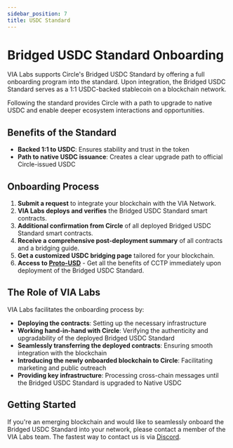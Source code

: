 ```yaml
---
sidebar_position: 7
title: USDC Standard
---
```


# Bridged USDC Standard Onboarding

VIA Labs supports Circle's Bridged USDC Standard by offering a full onboarding program into the standard. Upon integration, the Bridged USDC Standard serves as a 1:1 USDC-backed stablecoin on a blockchain network.

Following the standard provides Circle with a path to upgrade to native USDC and enable deeper ecosystem interactions and opportunities.

## Benefits of the Standard

- **Backed 1:1 to USDC**: Ensures stability and trust in the token
- **Path to native USDC issuance**: Creates a clear upgrade path to official Circle-issued USDC

## Onboarding Process

1. **Submit a request** to integrate your blockchain with the VIA Network.
2. **VIA Labs deploys and verifies** the Bridged USDC Standard smart contracts.
3. **Additional confirmation from Circle** of all deployed Bridged USDC Standard smart contracts.
4. **Receive a comprehensive post-deployment summary** of all contracts and a bridging guide.
5. **Get a customized USDC bridging page** tailored for your blockchain.
6. **Access to [Proto-USD](/general/proto-usd)** - Get all the benefits of CCTP immediately upon deployment of the Bridged USDC Standard.

## The Role of VIA Labs

VIA Labs facilitates the onboarding process by:

- **Deploying the contracts**: Setting up the necessary infrastructure
- **Working hand-in-hand with Circle**: Verifying the authenticity and upgradability of the deployed Bridged USDC Standard
- **Seamlessly transferring the deployed contracts**: Ensuring smooth integration with the blockchain
- **Introducing the newly onboarded blockchain to Circle**: Facilitating marketing and public outreach
- **Providing key infrastructure**: Processing cross-chain messages until the Bridged USDC Standard is upgraded to Native USDC


## Getting Started

If you're an emerging blockchain and would like to seamlessly onboard the Bridged USDC Standard into your network, please contact a member of the VIA Labs team. The fastest way to contact us is via [Discord](https://discord.gg/vialabs).
